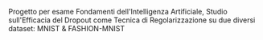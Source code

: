 Progetto per esame Fondamenti dell'Intelligenza Artificiale, Studio sull'Efficacia del Dropout come Tecnica di Regolarizzazione su due diversi dataset: MNIST & FASHION-MNIST
